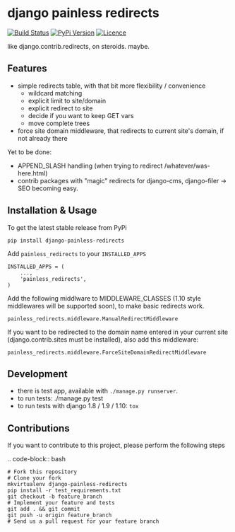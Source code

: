 # django painless redirects

[![Build Status](https://travis-ci.org/bnzk/django-painless-redirects.svg "Build Status")](https://travis-ci.org/bnzk/django-painless-redirects/)
[![PyPi Version](https://img.shields.io/pypi/v/django-painless-redirects.svg "PyPi Version")](https://pypi.python.org/pypi/django-painless-redirects/)
[![Licence](https://img.shields.io/pypi/l/django-painless-redirects.svg "Licence")](https://pypi.python.org/pypi/django-painless-redirects/)

like django.contrib.redirects, on steroids. maybe.


## Features

- simple redirects table, with that bit more flexibility / convenience
    - wildcard matching
    - explicit limit to site/domain
    - explicit redirect to site
    - decide if you want to keep GET vars
    - move complete trees
- force site domain middleware, that redirects to current site's domain, if not already there

Yet to be done:

- APPEND_SLASH handling (when trying to redirect /whatever/was-here.html)
- contrib packages with "magic" redirects for django-cms, django-filer -> SEO becoming easy.


## Installation & Usage

To get the latest stable release from PyPi

    pip install django-painless-redirects

Add ``painless_redirects`` to your ``INSTALLED_APPS``

    INSTALLED_APPS = (
        ...,
        'painless_redirects',
    )

Add the following middlware to MIDDLEWARE_CLASSES (1.10 style middlewares will be supported soon),
to make basic redirects work.

    painless_redirects.middleware.ManualRedirectMiddleware

If you want to be redirected to the domain name entered in your current site (django.contrib.sites must be installed),
also add this middleware:

    painless_redirects.middleware.ForceSiteDomainRedirectMiddleware


## Development

- there is test app, available with `./manage.py runserver`.
- to run tests: ./manage.py test
- to run tests with django 1.8 / 1.9 / 1.10: `tox`


## Contributions

If you want to contribute to this project, please perform the following steps

.. code-block:: bash

    # Fork this repository
    # Clone your fork
    mkvirtualenv django-painless-redirects
    pip install -r test_requirements.txt
    git checkout -b feature_branch
    # Implement your feature and tests
    git add . && git commit
    git push -u origin feature_branch
    # Send us a pull request for your feature branch
